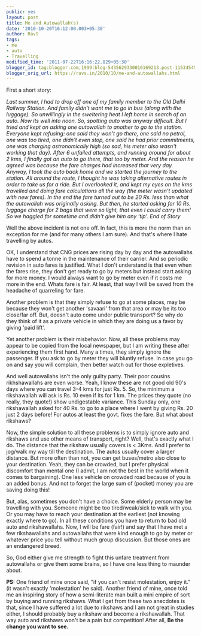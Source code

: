 ```yaml
---
public: yes
layout: post
title: Me and Autowallah(s)
date: '2010-10-20T16:12:00.003+05:30'
author: RavS
tags:
- me
- auto
- Travelling
modified_time: '2011-07-22T16:16:22.829+05:30'
blogger_id: tag:blogger.com,1999:blog-5435629330016169213.post-1153454573277678239
blogger_orig_url: https://ravs.in/2010/10/me-and-autowallahs.html
---
```


First a short story: 

_Last summer, I had to drop off one of my family member to the Old Delhi Railway Station. And family didn't want me to go in bus (along with the luggage). So unwillingly in the sweltering heat I left home in search of an auto. Now its well into noon. So, spotting auto was anyway difficult. But I tried and kept on asking one autowallah to another to go to the station. Everyone kept refusing: one said they won't go there, one said no petrol, one was too tired, one didn't even stop, one said he had prior commitments, one was charging astronomically high (so sad, his meter also wasn't working that day). After 6 unfailed attempts, and running around for about 2 kms, I finally got an auto to go there, that too by meter. And the reason he agreed was because the fare charges had increased that very day. Anyway, I took the auto back home and we started the journey to the station. All around the route, I thought he was taking alternative routes in order to take us for a ride. But I overlooked it, and kept my eyes on the kms travelled and doing fare calculations all the way (the meter wasn't updated with new fares). In the end the fare turned out to be 20 Rs. less than what the autowallah was originally asking. But then, he started asking for 10 Rs. luggage charge for 2 bags that were so light, that even I could carry them! So we haggled for sometime and didn't give him any 'tip'. End of Story_ 

Well the above incident is not one off. In fact, this is more the norm than an exception for me (and for many others I am sure). And that's where I hate travelling by autos. 

OK, I understand that CNG prices are rising day by day and the autowallahs have to spend a tonne in the maintenance of their carrier. And so periodic revision in auto fares is justified. What I don't understand is that even when the fares rise, they don't get ready to go by meters but instead start asking for more money. I would always want to go by meter even if it costs me more in the end. Whats fare is fair. At least, that way I will be saved from the headache of quarreling for fare. 

Another problem is that they simply refuse to go at some places, may be because they won't get another 'savaari' from that area or may be its too close/far off. But, doesn't auto come under public transport? So why do they think of it as a private vehicle in which they are doing us a favor by giving 'paid lift'. 

Yet another problem is their misbehavior. Now, all these problems may appear to be copied from the local newspaper, but I am writing these after experiencing them first hand. Many a times, they simply ignore the passenger. If you ask to go by meter they will bluntly refuse. In case you go on and say you will complain, then better watch out for those expletives. 

And well autowallahs isn't the only guilty party. Their poor cousins rikhshawallahs are even worse. Yeah, I know these are not good old 90's days where you can travel 3-4 kms for just Rs. 5. So, the minimum a rikshawallah will ask is Rs. 10 even if its for 1 km. The prices they quote (no really, they quote!) show undigestable variance. This Sunday only, one rikshawallah asked for 40 Rs. to go to a place where I went by giving Rs. 20 just 2 days before! For autos at least the govt. fixes the fare. But what about rikshaws? 

Now, the simple solution to all these problems is to simply ignore auto and rikshaws and use other means of transport, right? Well, that's exactly what I do. The distance that the rikshaw usually covers is < 3Kms. And I prefer to jog/walk my way till the destination. The autos usually cover a larger distance. But more often than not, you can get buses/metro also close to your destination. Yeah, they can be crowded, but I prefer physical discomfort than mental one (I admit, I am not the best in the world when it comes to bargaining). One less vehicle on crowded road because of you is an added bonus. And not to forget the large sum of (pocket) money you are saving doing this! 

But, alas, sometimes you don't have a choice. Some elderly person may be travelling with you. Someone might be too tired/weak/sick to walk with you. Or you may have to reach your destination at the earliest (not knowing exactly where to go). In all these conditions you have to return to bad old auto and rikshawallahs. Now, I will be fare (fair!) and say that I have met a few rikshawallahs and autowallahs that were kind enough to go by meter or whatever price you tell without much group discussion. But those ones are an endangered breed. 

So, God either give me strength to fight this unfare treatment from autowallahs or give them some brains, so I have one less thing to maunder about. 

**PS:** One friend of mine once said, "if you can't resist molestation, enjoy it." (it wasn't exactly 'molestation' he said). Another friend of mine, once told me an inspiring story of how a semi-literate man built a mini empire of sort by buying and running rikshaws. What I get from these two anecdotes is that, since I have suffered a lot due to rikshaws and I am not great in studies either, I should probably buy a rikshaw and become a rikshawallah. That way auto and rikshaws won't be a pain but competition! After all, **Be the change you want to see.**
